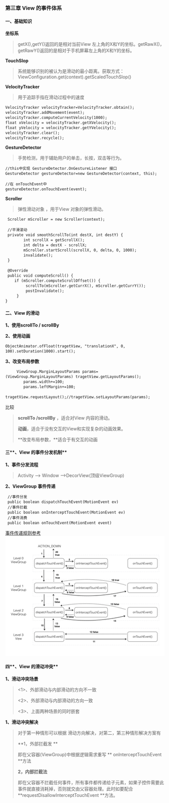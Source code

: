 ### 第三章 View 的事件体系

#### 一、**基础知识**

**坐标系**

> getX\(\),getY\(\)返回的是相对当前View 左上角的X和Y的坐标。getRawX\(\)，getRawY\(\)返回的是相对于手机屏幕左上角的X和Y的坐标。

**TouchSlop**

> 系统能够识别的被认为是滑动的最小距离。获取方式：ViewConfiguration.get\(context\).getScaledTouchSlop\(\)

**VelocityTracker**

> 用于追踪手指在滑动过程中的速度

```
VelocityTracker velocityTracker=VelocityTracker.obtain();
velocityTracker.addMovement(event);
velocityTracker.computeCurrentVelocity(1000);
float xVelocity = velocityTracker.getXVelocity();
float yVelocity = velocityTracker.getYVelocity();
velocityTracker.clear();
velocityTracker.recycle();
```

** GestureDetector**

> 手势检测，用于辅助用户的单击，长按，双击等行为。

```
//this中实现 GestureDetector.OnGestureListener 接口
GestureDetector gestureDetector=new GestureDetector(context, this);

//在 onTouchEvent中 
gestureDetector.onTouchEvent(event);
```

**Scroller **

> 弹性滑动对象 ，用于View 对象的弹性滑动。

```
 Scroller mScroller = new Scroller(context);

 //平滑滚动
 private void smoothScrollTo(int destX, int destY) {
        int scrollX = getScrollX();
        int delta = destX - scrollX;
        mScroller.startScroll(scrollX, 0, delta, 0, 1000);
        invalidate();
 }

 @Override
 public void computeScroll() {
    if (mScroller.computeScrollOffset()) {
         scrollTo(mScroller.getCurrX(), mScroller.getCurrY());
         postInvalidate();
     }
}
```

#### **二、View 的滑动**

**1、使用scrollTo / scrollBy**

**2、使用动画**

```
ObjectAnimator.ofFloat(tragetView, "translationX", 0, 100).setDuration(1000).start();
```

**3、改变布局参数**

```
     ViewGroup.MarginLayoutParams params=(ViewGroup.MarginLayoutParams) tragetView.getLayoutParams();
        params.width+=100;
        params.leftMargin+=100;
        tragetView.requestLayout();//tragetView.setLayoutParams(params);
```

比较

> **scrollTo /scrollBy** ，适合对View 内容的滑动。
>
> **动画**，适合于没有交互的View和实现复杂的动画效果。
>
> **改变布局参数，**适合于有交互的动画

#### 三**、View 的事件分发机制**

**1、事件分发流程**

> Activity --&gt; Window --&gt;DecorView\(顶级ViewGroup\)

**2、ViewGroup 事件传递**

```
 //事件分发
 public boolean dispatchTouchEvent(MotionEvent ev)
 //事件拦截
 public boolean onInterceptTouchEvent(MotionEvent ev) 
 //事件消费
 public boolean onTouchEvent(MotionEvent event)
```

[事件传递规则参考](http://www.jianshu.com/p/e75dd6fba1b7)![](/assets/import.png)

#### 四**、View 的滑动冲突**

**1、滑动冲突场景**

> &lt;1&gt;、外部滑动与内部滑动的方向不一致
>
> &lt;2&gt;、外部滑动与内部滑动的方向一致
>
> &lt;3&gt;、上面两种场景的同时嵌套

**1、滑动冲突解决**

> 对于第一种情形可以根据 滑动方向解决，对第二，第三种情形解决方案有
>
> **1，外部拦截发 **
>
> 即在父容器\(ViewGroup\)中根据逻辑需求重写 ** onInterceptTouchEvent **方法
>
> **2，内部拦截法**
>
> 即在父容器不拦截任何事件，所有事件都传递给子元素，如果子控件需要此事件就直接消耗掉，否则就交由父容器处理。此时如要配合 **requestDisallowInterceptTouchEvent **方法。
>
>  



